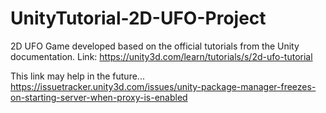 # UnityTutorial-2D-UFO-Project
2D UFO Game developed based on the official tutorials from the Unity documentation. Link: https://unity3d.com/learn/tutorials/s/2d-ufo-tutorial


This link may help in the future... https://issuetracker.unity3d.com/issues/unity-package-manager-freezes-on-starting-server-when-proxy-is-enabled
